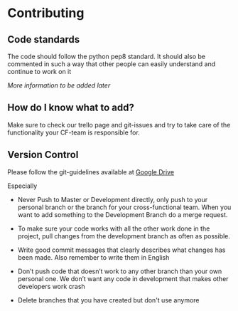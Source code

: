 # Contributing

## Code standards 
The code should follow the python pep8 standard. It should also be commented in such a way that other people can easily understand and continue to work on it 

*More information to be added later*

## How do I know what to add? 
Make sure to check our trello page and git-issues and try to take care of the functionality your CF-team is responsible for. 

## Version Control 
Please follow the git-guidelines available at [Google Drive](https://drive.google.com/drive/folders/0B7ag4g8MB0RQcF9fSk5WSnNKV1k)

Especially 

* Never Push to Master or Development directly, only push to your personal branch or the
branch for your cross-functional team. When you want to add something to the Development Branch do a merge request. 

* To make sure your code works with all the other work done in the project, pull changes from
the development branch as often as possible. 

* Write good commit messages that clearly describes what changes has been made. Also
remember to write them in English

* Don’t push code that doesn’t work to any other branch than your own personal one. We
don’t want any code in development that makes other developers work crash

* Delete branches that you have created but don't use anymore 

